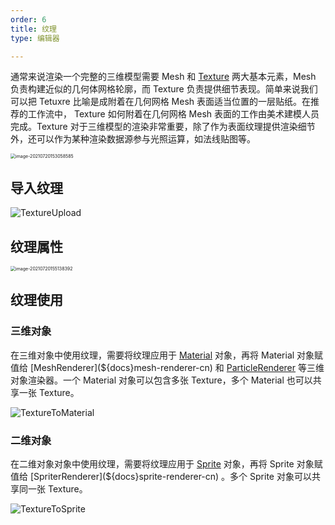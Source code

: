```yaml
---
order: 6
title: 纹理
type: 编辑器

---
```


通常来说渲染一个完整的三维模型需要 Mesh 和 [Texture](${docs}texture-cn) 两大基本元素，Mesh 负责构建近似的几何体网格轮廓，而 Texture 负责提供细节表现。简单来说我们可以把 Tetuxre 比喻是成附着在几何网格 Mesh 表面适当位置的一层贴纸。在推荐的工作流中， Texture 如何附着在几何网格 Mesh 表面的工作由美术建模人员完成。Texture 对于三维模型的渲染非常重要，除了作为表面纹理提供渲染细节外，还可以作为某种渲染数据源参与光照运算，如法线贴图等。

<img src="https://gw.alipayobjects.com/zos/OasisHub/1de98c9d-2999-40f5-bf07-bbf668cb00d6/image-20210720153058585.png" alt="image-20210720153058585" style="zoom:50%;" />



## 导入纹理

![TextureUpload](https://gw.alipayobjects.com/zos/OasisHub/c4aaec36-3781-42a9-8df6-58be14c659db/TextureUpload.gif)

## 纹理属性

<img src="https://gw.alipayobjects.com/zos/OasisHub/d22803eb-b9ea-454a-87dd-fdf1694bd6ac/image-20210720155138392.png" alt="image-20210720155138392" style="zoom:50%;" />

## 纹理使用

### 三维对象

在三维对象中使用纹理，需要将纹理应用于 [Material](${docs}material-cn) 对象，再将 Material 对象赋值给 [MeshRenderer](${docs}mesh-renderer-cn) 和 [ParticleRenderer](${docs}particle-renderer-cn) 等三维对象渲染器。一个 Material 对象可以包含多张 Texture，多个 Material 也可以共享一张 Texture。

![TextureToMaterial](https://gw.alipayobjects.com/zos/OasisHub/ba930f61-6ec7-49e8-814b-b6c24a078f0f/TextureToMaterial.gif)

### 二维对象 

在二维对象对象中使用纹理，需要将纹理应用于 [Sprite](${docs}sprite-cn) 对象，再将 Sprite 对象赋值给 [SpriterRenderer](${docs}sprite-renderer-cn) 。多个 Sprite 对象可以共享同一张 Texture。

![TextureToSprite](https://gw.alipayobjects.com/zos/OasisHub/16109017-fe5e-45f8-bd66-51abfcedf60e/TextureToSprite.gif)